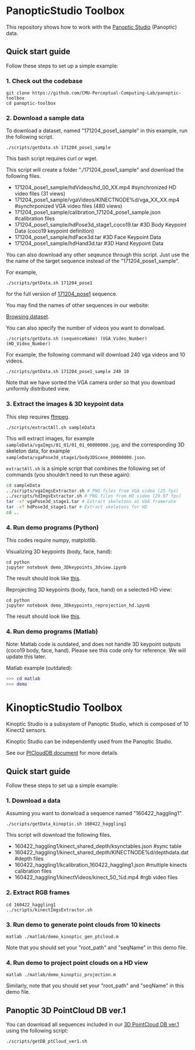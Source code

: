PanopticStudio Toolbox
======================

This repository shows how to work with the [Panoptic Studio](http://domedb.perception.cs.cmu.edu) (Panoptic) data.

## Quick start guide
Follow these steps to set up a simple example:

### 1. Check out the codebase
```
git clone https://github.com/CMU-Perceptual-Computing-Lab/panoptic-toolbox
cd panoptic-toolbox
```

### 2. Download a sample data
To download a dataset, named "171204_pose1_sample" in this example, run the following script.
```
./scripts/getData.sh 171204_pose1_sample
```

This bash script requires curl or wget. 


This script will create a folder "./171204_pose1_sample" and download the following files.

* 171204_pose1_sample/hdVideos/hd_00_XX.mp4  #synchronized HD video files (31 views)
* 171204_pose1_sample/vgaVideos/KINECTNODE%d/vga_XX_XX.mp4 #synchrponized VGA video files (480 views)
* 171204_pose1_sample/calibration_171204_pose1_sample.json #calibration files
* 171204_pose1_sample/hdPose3d_stage1_coco19.tar #3D Body Keypoint Data (coco19 keypoint definition)
* 171204_pose1_sample/hdFace3d.tar #3D Face Keypoint Data 
* 171204_pose1_sample/hdHand3d.tar #3D Hand Keypoint Data 


You can also download any other seqeunce through this script. Just use the the name of the target sequence instead of the "171204_pose1_sample". 

For example, 

```
./scripts/getData.sh 171204_pose1
```

for the full version of [171204_pose1](http://domedb.perception.cs.cmu.edu/171204_pose1.html) sequence.

You may find the names of other sequences in our website:

[Browsing dataset](http://domedb.perception.cs.cmu.edu/dataset.html).

You can also specify the number of videos you want to donwload. 
```
./scripts/getData.sh (sequenceName) (VGA_Video_Number) (HD_Video_Number)
```

For example, the following command will download 240 vga videos and 10 videos.  
```
./scripts/getData.sh 171204_pose1_sample 240 10
```

Note that we have sorted the VGA camera order so that you download uniformly distributed view. 


### 3. Extract the images & 3D keypoint data

This step requires [ffmpeg](https://ffmpeg.org/).
```
./scripts/extractAll.sh sampleData
```
This will extract images, for example `sampleData/vgaImgs/01_01/01_01_00000000.jpg`, and the corresponding 3D skeleton data, for example `sampleData/vgaPose3d_stage1/body3DScene_00000000.json`.

`extractAll.sh` is a simple script that combines the following set of commands (you shouldn't need to run these again):
```bash
cd sampleData
../scripts/vgaImgsExtractor.sh # PNG files from VGA video (25 fps)
../scripts/hdImgsExtractor.sh # PNG files from HD video (29.97 fps)
tar -xf vgaPose3d_stage1.tar # Extract skeletons at VGA framerate
tar -xf hdPose3d_stage1.tar # Extract skeletons for HD
cd ..
```

### 4. Run demo programs (Python)
This codes require numpy, matplotlib.


Visualizing 3D keypoints (body, face, hand):

```
cd python
jupyter notebook demo_3Dkeypoints_3dview.ipynb
```
The result should look like [this](https://github.com/CMU-Perceptual-Computing-Lab/panopticapi_d/blob/master/python/demo_3Dkeypoints_3dview.ipynb).


Reprojecting 3D keypoints (body, face, hand) on a selected HD view:

```
cd python
jupyter notebook demo_3Dkeypoints_reprojection_hd.ipynb
```
The result should look like [this](https://github.com/CMU-Perceptual-Computing-Lab/panopticapi_d/blob/master/python/demo_3Dkeypoints_reprojection_hd.ipynb).



### 4. Run demo programs (Matlab)

Note: Matlab code is outdated, and does not handle 3D keypoint outputs (coco19 body, face, hand). 
Please see this code only for reference. We will update this later.

Matlab example (outdated):
```matlab
>>> cd matlab
>>> demo
```

KinopticStudio Toolbox
======================

Kinoptic Studio is a subsystem of Panoptic Studio, which is composed of 10 Kinect2 sensors. 

Kinoptic Studio can be independently used from the Panoptic Studio.

See our [PtCloudDB document](http://domedb.perception.cs.cmu.edu/ptclouddb.html) for more details

## Quick start guide
Follow these steps to set up a simple example:


### 1. Download a data

Assuming you want to donwload a sequence named "160422_haggling1"

```
./scripts/getData_kinoptic.sh 160422_haggling1
```

This script will download the following files. 

* 160422_haggling1/kinect_shared_depth/ksynctables.json   #sync table
* 160422_haggling1/kinect_shared_depth/KINECTNODE%d/depthdata.dat  #depth files
* 160422_haggling1/kcalibration_160422_haggling1.json #multiple kinects calibration files
* 160422_haggling1/kinectVideos/kinect_50_%d.mp4 #rgb video files


### 2. Extract RGB frames

```
cd 160422_haggling1
../scripts/kinectImgsExtractor.sh
```

### 3. Run demo to generate point clouds from 10 kinects

```
matlab ./matlab/demo_kinoptic_gen_ptcloud.m
```

Note that you should set your "root_path" and "seqName" in this demo file. 



### 4. Run demo to project point clouds on a HD view

```
matlab ./matlab/demo_kinoptic_projection.m
```

Similarly, note that you should set your "root_path" and "seqName" in this demo file. 


## Panoptic 3D PointCloud DB ver.1
You can download all sequences included in our [3D PointCloud DB ver.1](https://docs.google.com/spreadsheets/d/1MsD9ioWBToHWz0E33gzFS5nDDjVHRECE2bZ1vM1ff_I/edit?usp=sharing) using the following script:

```
./scripts/getDB_ptCloud_ver1.sh
```



